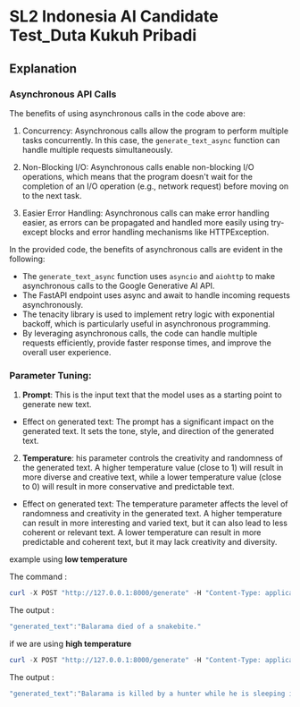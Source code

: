 # SL2 Indonesia AI Candidate Test_Duta Kukuh Pribadi

## Explanation

### Asynchronous API Calls

The benefits of using asynchronous calls in the code above are:

1. Concurrency: Asynchronous calls allow the program to perform multiple tasks concurrently. In this case, the `generate_text_async` function can handle multiple requests simultaneously.

2. Non-Blocking I/O: Asynchronous calls enable non-blocking I/O operations, which means that the program doesn't wait for the completion of an I/O operation (e.g., network request) before moving on to the next task.

3. Easier Error Handling: Asynchronous calls can make error handling easier, as errors can be propagated and handled more easily using try-except blocks and error handling mechanisms like HTTPException.

In the provided code, the benefits of asynchronous calls are evident in the following:

- The `generate_text_async` function uses `asyncio` and `aiohttp` to make asynchronous calls to the Google Generative AI API.
- The FastAPI endpoint uses async and await to handle incoming requests asynchronously.
- The tenacity library is used to implement retry logic with exponential backoff, which is particularly useful in asynchronous programming.
- By leveraging asynchronous calls, the code can handle multiple requests efficiently, provide faster response times, and improve the overall user experience.

### Parameter Tuning:

1. **Prompt**: This is the input text that the model uses as a starting point to generate new text.

- Effect on generated text: The prompt has a significant impact on the generated text. It sets the tone, style, and direction of the generated text.

2. **Temperature**: his parameter controls the creativity and randomness of the generated text. A higher temperature value (close to 1) will result in more diverse and creative text, while a lower temperature value (close to 0) will result in more conservative and predictable text.

- Effect on generated text: The temperature parameter affects the level of randomness and creativity in the generated text. A higher temperature can result in more interesting and varied text, but it can also lead to less coherent or relevant text. A lower temperature can result in more predictable and coherent text, but it may lack creativity and diversity.

example using **low temperature**

The command :

```powershell
curl -X POST "http://127.0.0.1:8000/generate" -H "Content-Type: application/json" -d '{"prompt":"Write about balarama dead","temperature":0.1,"max_tokens":250}'

```

The output :

```powershell
"generated_text":"Balarama died of a snakebite."
```

if we are using **high temperature**

```powershell
curl -X POST "http://127.0.0.1:8000/generate" -H "Content-Type: application/json" -d '{"prompt":"Write about balarama dead","temperature":0.9,"max_tokens":250}'
```

The output :

```powershell
"generated_text":"Balarama is killed by a hunter while he is sleeping in the forest. The hunter mistakes Balarama for a deer and shoots him with an arrow. Balarama dies instantly.\n\nBalarama's death is a great tragedy for the Yadavas. He is a beloved brother to Krishna and a respected leader of the Yadava clan. His death is a sign that the end of the Yadavas is near.\n\nAfter Balarama's death, Krishna leads the Yadavas to Kurukshetra, where they fight a great battle against the Kauravas. In the end, the Yadavas are all killed, and Krishna is the only one left alive.

```
